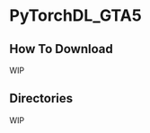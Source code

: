 PyTorchDL_GTA5
=========================

How To Download 
-------------------------
WIP

Directories
-------------------------
WIP
